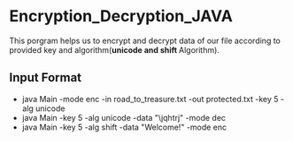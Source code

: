 # Encryption_Decryption_JAVA
This porgram helps us to encrypt and decrypt data of our file according to provided key and algorithm(<b>unicode and shift </b>Algorithm).

## Input Format
<ul>
  <li>java Main -mode enc -in road_to_treasure.txt -out protected.txt -key 5 -alg unicode</li>
  <li>java Main -key 5 -alg unicode -data "\jqhtrj" -mode dec</li>
  <li>java Main -key 5 -alg shift -data "Welcome!" -mode enc</li>
